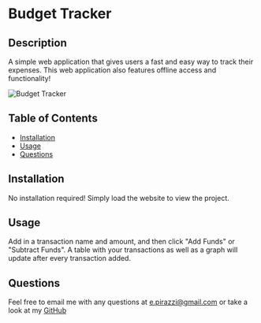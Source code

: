 # Budget Tracker

## Description
A simple web application that gives users a fast and easy way to track their expenses. This web application also features offline access and functionality!

![Budget Tracker](https://user-images.githubusercontent.com/89796902/175859267-7ca83451-e2dc-4832-8f3e-bd17ad086d47.png)

## Table of Contents
- [Installation](#installation)
- [Usage](#usage)
- [Questions](#questions)

## Installation
No installation required! Simply load the website to view the project.

## Usage
Add in a transaction name and amount, and then click "Add Funds" or "Subtract Funds". A table with your transactions as well as a graph will update after every transaction added.

## Questions
Feel free to email me with any questions at e.pirazzi@gmail.com or take a look at my [GitHub](https://github.com/Qlaub)
